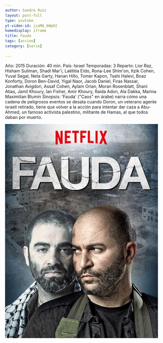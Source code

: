 ```yaml
---
author: Sandra Ruiz
layout: post-full
type: youtube
yt-video-id: jsaMA_6Wp6I
homedisplay: iframe
title: Fauda
tags: [accion]
category: [serie]

---
```


Año: 2015
Duración: 40 min.
País: Israel
Temporadas: 3
Reparto: Lior Raz, Hisham Suliman, Shadi Mar'i, Laëtitia Eïdo, Rona-Lee Shim'on, Itzik Cohen, Yuval Segal, Neta Garty, Hanan Hillo, Tomer Kapon, Tsahi Halevi, Boaz Konforty, Doron Ben-David, Yigal Naor, Jacob Daniel, Firas Nassar, Jonathan Avigdori, Assaf Cohen, Aylam Orian, Moran Rosenblatt, Shani Atias, Jamil Khoury, Ian Fisher, Amir Khoury, Raida Adon, Ala Dakka, Marina Maximilian Blumin
Sinopsis: 
    'Fauda' ("Caos" en árabe) narra cómo una cadena de peligrosos eventos se desata cuando Doron, un veterano agente israelí retirado, tiene que volver a la acción para intentar dar caza a Abu-Ahmed, un famoso activista palestino, militante de Hamas, al que todos daban por muerto.

<img class="featimg" src="../img/fauda.jpg" alt="fauda.jpg">
